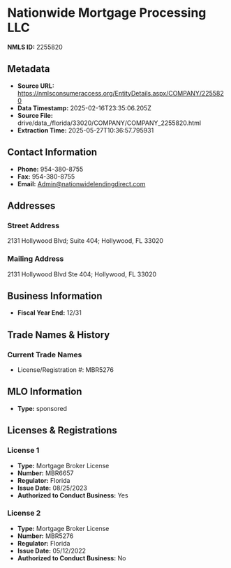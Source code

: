 # Nationwide Mortgage Processing LLC

**NMLS ID:** 2255820

## Metadata
- **Source URL:** https://nmlsconsumeraccess.org/EntityDetails.aspx/COMPANY/2255820
- **Data Timestamp:** 2025-02-16T23:35:06.205Z
- **Source File:** drive/data_/florida/33020/COMPANY/COMPANY_2255820.html
- **Extraction Time:** 2025-05-27T10:36:57.795931

## Contact Information
- **Phone:** 954-380-8755
- **Fax:** 954-380-8755
- **Email:** Admin@nationwidelendingdirect.com

## Addresses
### Street Address
2131 Hollywood Blvd; Suite 404; Hollywood, FL 33020

### Mailing Address
2131 Hollywood Blvd Ste 404; Hollywood, FL 33020

## Business Information
- **Fiscal Year End:** 12/31

## Trade Names & History
### Current Trade Names
- License/Registration #: MBR5276

## MLO Information
- **Type:** sponsored

## Licenses & Registrations

### License 1
- **Type:** Mortgage Broker License
- **Number:** MBR6657
- **Regulator:** Florida
- **Issue Date:** 08/25/2023
- **Authorized to Conduct Business:** Yes

### License 2
- **Type:** Mortgage Broker License
- **Number:** MBR5276
- **Regulator:** Florida
- **Issue Date:** 05/12/2022
- **Authorized to Conduct Business:** No
